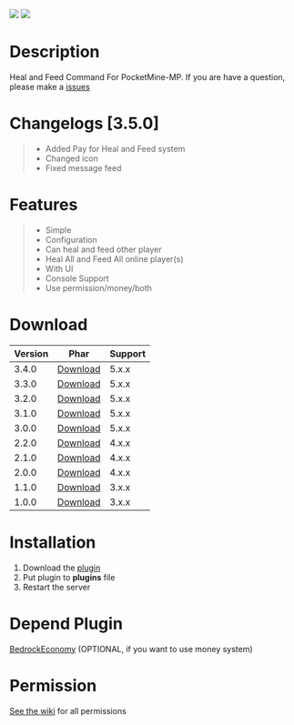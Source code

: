 [![](https://poggit.pmmp.io/shield.state/HealAndFeed)](https://poggit.pmmp.io/p/HealAndFeed) [![](https://poggit.pmmp.io/shield.dl.total/HealAndFeed)](https://poggit.pmmp.io/p/HealAndFeed)
# Description
Heal and Feed Command For PocketMine-MP. If you are have a question, please make a [issues](https://github.com/Kylan1940/HealAndFeed/issues/new)

# Changelogs [3.5.0]
>- Added Pay for Heal and Feed system
>- Changed icon
>- Fixed message feed

# Features
>- Simple
>- Configuration
>- Can heal and feed other player
>- Heal All and Feed All online player(s)
>- With UI 
>- Console Support
>- Use permission/money/both

# Download
| Version | Phar | Support |
|---|---|---|
| 3.4.0 | [Download](https://github.com/Kylan1940/HealAndFeed/releases/download/3.4.0/HealAndFeed_v3.4.0.phar) |  5.x.x |
| 3.3.0 | [Download](https://github.com/Kylan1940/HealAndFeed/releases/download/3.3.0/HealAndFeed_v3.3.0.phar) |  5.x.x |
| 3.2.0 | [Download](https://github.com/Kylan1940/HealAndFeed/releases/download/3.2.0/HealAndFeed_v3.2.0.phar) |  5.x.x |
| 3.1.0 | [Download](https://github.com/Kylan1940/HealAndFeed/releases/download/3.1.0/HealAndFeed_v3.1.0.phar) |  5.x.x |
| 3.0.0 | [Download](https://github.com/Kylan1940/HealAndFeed/releases/download/3.0.0/HealAndFeed_v3.0.0.phar) |  5.x.x |
| 2.2.0 | [Download](https://github.com/Kylan1940/HealAndFeed/releases/download/2.2.0/HealAndFeed_v2.2.0.phar) |  4.x.x |
| 2.1.0 | [Download](https://github.com/Kylan1940/HealAndFeed/releases/download/2.1.0/HealAndFeed_v2.1.0.phar) |  4.x.x |
| 2.0.0 | [Download](https://github.com/Kylan1940/HealAndFeed/releases/download/2.0.0/HealAndFeed_v2.0.0.phar) |  4.x.x |
| 1.1.0 | [Download](https://github.com/Kylan1940/HealAndFeed/releases/download/1.1.0/HealAndFeed_v1.1.0.phar) |  3.x.x |
| 1.0.0 | [Download](https://github.com/Kylan1940/HealAndFeed/releases/download/1.0.0/HealAndFeed_v1.0.0.phar) |  3.x.x |

# Installation
1. Download the [plugin](https://github.com/Kylan1940/HealAndFeed/releases/download/3.4.0/HealAndFeed_v3.4.0.phar)
2. Put plugin to **plugins** file
3. Restart the server

# Depend Plugin
[BedrockEconomy]() (OPTIONAL, if you want to use money system)

# Permission
[See the wiki](https://github.com/Kylan1940/HealAndFeed/wiki/HealAndFeed-Commands) for all permissions